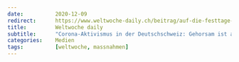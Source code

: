 ```yaml
---
date:          2020-12-09
redirect:      https://www.weltwoche-daily.ch/beitrag/auf-die-festtage-hat-der-corona-aktivismus-die-deutschschweiz-erreicht-gehorsam-ist-angesagt-egal-ob-es-etwas-nuetzt/
title:         Weltwoche daily
subtitle:      "Corona-Aktivismus in der Deutschschweiz: Gehorsam ist angesagt, egal ob es etwas nützt"
categories:    Medien
tags:          [weltwoche, massnahmen]
---
```

